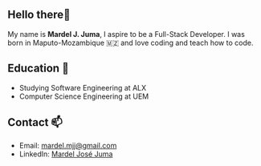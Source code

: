 ## Hello there👋

My name is **Mardel J. Juma**, I aspire to be a Full-Stack Developer.
I was born in Maputo-Mozambique 🇲🇿 and love coding and teach how to code.

## Education 🌱
- Studying Software Engineering at ALX
- Computer Science Engineering at UEM


## Contact 📫
- Email: mardel.mjj@gmail.com
- LinkedIn: [Mardel José Juma](https://www.linkedin.com/in/mardeljuma)


<!--
**MardelJ/MardelJ** is a ✨ _special_ ✨ repository because its `README.md` (this file) appears on your GitHub profile.

Here are some ideas to get you started:

- 🔭 I’m currently working on ...
- 🌱 I’m currently learning ...
- 👯 I’m looking to collaborate on ...
- 🤔 I’m looking for help with ...
- 💬 Ask me about ...
- 📫 How to reach me: ...
- 😄 Pronouns: ...
- ⚡ Fun fact: ...
-->
